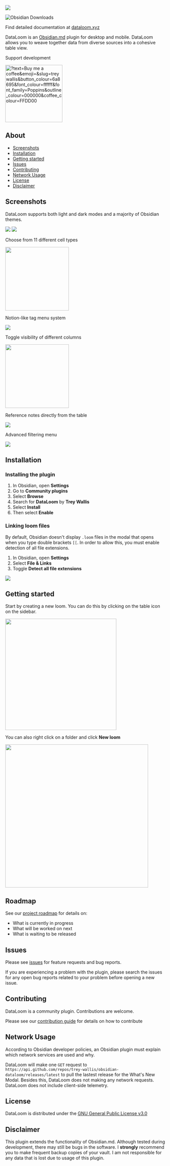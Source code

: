 ![](/docusaurus/static/img/cover.png)

![Obsidian Downloads](https://img.shields.io/badge/dynamic/json?logo=obsidian&color=%23483699&label=downloads&query=%24%5B%22notion-like-tables%22%5D.downloads&url=https%3A%2F%2Fraw.githubusercontent.com%2Fobsidianmd%2Fobsidian-releases%2Fmaster%2Fcommunity-plugin-stats.json)

Find detailed documentation at [dataloom.xyz](https://dataloom.xyz)

DataLoom is an [Obsidian.md](https://obsidian.md/) plugin for desktop and mobile. DataLoom allows you to weave together data from diverse sources into a cohesive table view.

Support development

<a href="https://buymeacoffee.com/treywallis" target="_blank" rel="noopener">
<img width="180px" src="https://img.buymeacoffee.com/button-api/?text=Buy me a coffee&amp;emoji=&amp;slug=treywallis&amp;button_colour=6a8695&amp;font_colour=ffffff&amp;font_family=Poppins&amp;outline_colour=000000&amp;coffee_colour=FFDD00" referrerpolicy="no-referrer" alt="?text=Buy me a coffee&amp;emoji=&amp;slug=treywallis&amp;button_colour=6a8695&amp;font_colour=ffffff&amp;font_family=Poppins&amp;outline_colour=000000&amp;coffee_colour=FFDD00"></a>

## About

-   [Screenshots](#screenshots)
-   [Installation](#installation)
-   [Getting started](#getting-started)
-   [Issues](#issues)
-   [Contributing](#contributing)
-   [Network Usage](#network-usage)
-   [License](#license)
-   [Disclaimer](#disclaimer)

## Screenshots

DataLoom supports both light and dark modes and a majority of Obsidian themes.

![](/docusaurus/static/img/light-mode.png)
![](/docusaurus/static/img/dark-mode.png)

Choose from 11 different cell types

<img src="./docusaurus/static/img/type-menu.png" width="200">

Notion-like tag menu system

![](/docusaurus/static/img/tag-menu.png)

Toggle visibility of different columns

<img src="./docusaurus/static/img/toggle-menu.png" width="200">

Reference notes directly from the table

![](/docusaurus/static/img/file-menu.png)

Advanced filtering menu

![](/docusaurus/static/img/filter-menu.png)

## Installation

### Installing the plugin

1. In Obsidian, open **Settings**
2. Go to **Community plugins**
3. Select **Browse**
4. Search for **DataLoom** by **Trey Wallis**
5. Select **Install**
6. Then select **Enable**

### Linking loom files

By default, Obsidian doesn't display `.loom` files in the modal that opens when you type double brackets `[[`. In order to allow this, you must enable detection of all file extensions.

1. In Obsidian, open **Settings**
2. Select **File & Links**
3. Toggle **Detect all file extensions**

![](/docusaurus/static/img/detect-all-extensions.png)

## Getting started

Start by creating a new loom. You can do this by clicking on the table icon on the sidebar.

<img src="./docusaurus/static/img/new-loom-sidebar.png"  width="350">

You can also right click on a folder and click **New loom**

<img src="./docusaurus/static/img/new-loom-folder.png" width="450">

## Roadmap

See our [project roadmap](https://github.com/users/trey-wallis/projects/2) for details on:

-   What is currently in progress
-   What will be worked on next
-   What is waiting to be released

## Issues

Please see [issues](https://github.com/trey-wallis/obsidian-dataloom/issues) for feature requests and bug reports.

If you are experiencing a problem with the plugin, please search the issues for any open bug reports related to your problem before opening a new issue.

## Contributing

DataLoom is a community plugin. Contributions are welcome.

Please see our [contribution guide](https://github.com/trey-wallis/obsidian-dataloom/blob/master/CONTRIBUTING.md) for details on how to contribute

## Network Usage

According to Obsidian developer policies, an Obsidian plugin must explain which network services are used and why.

DataLoom will make one `GET` request to `https://api.github.com/repos/trey-wallis/obsidian-dataloom/releases/latest` to pull the lastest release for the What's New Modal. Besides this, DataLoom does not making any network requests. DataLoom does not include client-side telemetry.

## License

DataLoom is distributed under the [GNU General Public License v3.0](https://github.com/trey-wallis/obsidian-dataloom/blob/master/LICENSE)

## Disclaimer

This plugin extends the functionality of Obsidian.md. Although tested during development, there may still be bugs in the software. I **strongly** recommend you to make frequent backup copies of your vault. I am not responsible for any data that is lost due to usage of this plugin.

